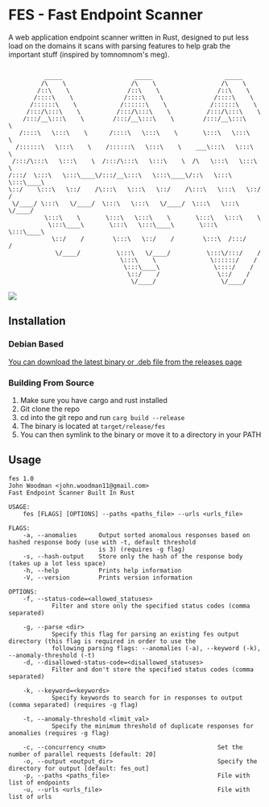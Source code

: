 # FES - Fast Endpoint Scanner
A web application endpoint scanner written in Rust, designed to put less load on the domains it scans with parsing features to help grab the important stuff (inspired by tomnomnom's meg).
```

          _____                    _____                    _____          
         /\    \                  /\    \                  /\    \         
        /::\    \                /::\    \                /::\    \        
       /::::\    \              /::::\    \              /::::\    \       
      /::::::\    \            /::::::\    \            /::::::\    \      
     /:::/\:::\    \          /:::/\:::\    \          /:::/\:::\    \     
    /:::/__\:::\    \        /:::/__\:::\    \        /:::/__\:::\    \    
   /::::\   \:::\    \      /::::\   \:::\    \       \:::\   \:::\    \   
  /::::::\   \:::\    \    /::::::\   \:::\    \    ___\:::\   \:::\    \  
 /:::/\:::\   \:::\    \  /:::/\:::\   \:::\    \  /\   \:::\   \:::\    \ 
/:::/  \:::\   \:::\____\/:::/__\:::\   \:::\____\/::\   \:::\   \:::\____\
\::/    \:::\   \::/    /\:::\   \:::\   \::/    /\:::\   \:::\   \::/    /
 \/____/ \:::\   \/____/  \:::\   \:::\   \/____/  \:::\   \:::\   \/____/ 
          \:::\    \       \:::\   \:::\    \       \:::\   \:::\    \     
           \:::\____\       \:::\   \:::\____\       \:::\   \:::\____\    
            \::/    /        \:::\   \::/    /        \:::\  /:::/    /    
             \/____/          \:::\   \/____/          \:::\/:::/    /     
                               \:::\    \               \::::::/    /      
                                \:::\____\               \::::/    /       
                                 \::/    /                \::/    /        
                                  \/____/                  \/____/                                                                                 

```
<img src="https://img.shields.io/badge/Built%20with-Rust-Purple">

## Installation
### Debian Based
[You can download the latest binary or .deb file from the releases page](https://github.com/JohnWoodman/FES/releases)
### Building From Source
1. Make sure you have cargo and rust installed
2. Git clone the repo
3. cd into the git repo and run `carg build --release`
4. The binary is located at `target/release/fes`
5. You can then symlink to the binary or move it to a directory in your PATH
## Usage
```                                                                                
fes 1.0
John Woodman <john.woodman11@gmail.com>
Fast Endpoint Scanner Built In Rust

USAGE:
    fes [FLAGS] [OPTIONS] --paths <paths_file> --urls <urls_file>

FLAGS:
    -a, --anomalies      Output sorted anomalous responses based on hashed response body (use with -t, default threshold
                         is 3) (requires -g flag)
    -s, --hash-output    Store only the hash of the response body (takes up a lot less space)
    -h, --help           Prints help information
    -V, --version        Prints version information

OPTIONS:
    -f, --status-code=<allowed_statuses>
            Filter and store only the specified status codes (comma separated)

    -g, --parse <dir>
            Specify this flag for parsing an existing fes output directory (this flag is required in order to use the
            following parsing flags: --anomalies (-a), --keyword (-k), --anomaly-threshold (-t)
    -d, --disallowed-status-code=<disallowed_statuses>
            Filter and don't store the specified status codes (comma separated)

    -k, --keyword=<keywords>
            Specify keywords to search for in responses to output (comma separated) (requires -g flag)

    -t, --anomaly-threshold <limit_val>
            Specify the minimum threshold of duplicate responses for anomalies (requires -g flag)

    -c, --concurrency <num>                               Set the number of parallel requests [default: 20]
    -o, --output <output_dir>                             Specify the directory for output [default: fes_out]
    -p, --paths <paths_file>                              File with list of endpoints
    -u, --urls <urls_file>                                File with list of urls
```
